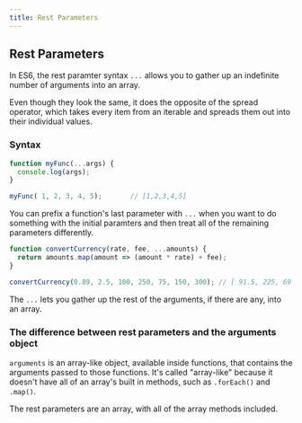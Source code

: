 ```yaml
---
title: Rest Parameters
---
```


## Rest Parameters
In ES6, the rest paramter syntax `...` allows you to gather up an indefinite number of arguments into an array. 

Even though they look the same, it does the opposite of the spread operator, which takes every item from an iterable and spreads them out into their individual values. 

### Syntax

```js
function myFunc(...args) {
  console.log(args);
}

myFunc( 1, 2, 3, 4, 5);       // [1,2,3,4,5]

```

You can prefix a function's last parameter with `...` when you want to do something with the initial paramters and then treat all of the remaining parameters differently. 

```js
function convertCurrency(rate, fee, ...amounts) {
  return amounts.map(amount => (amount * rate) + fee);
}

convertCurrency(0.89, 2.5, 100, 250, 75, 150, 300); // [ 91.5, 225, 69.25, 136, 269.5 ]

```

The `...` lets you gather up the rest of the arguments, if there are any, into an array. 

### The difference between rest parameters and the arguments object

`arguments` is an array-like object, available inside functions, that contains the arguments passed to those functions. It's called "array-like" because it doesn't have all of an array's built in methods, such as `.forEach()` and `.map()`. 

The rest parameters are an array, with all of the array methods included. 
